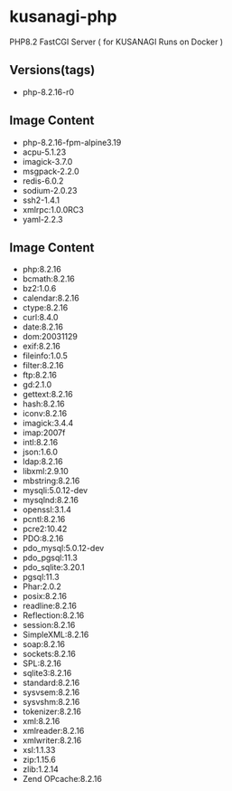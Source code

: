 # kusanagi-php
PHP8.2 FastCGI Server ( for KUSANAGI Runs on Docker )

## Versions(tags)
- php-8.2.16-r0

## Image Content
- php-8.2.16-fpm-alpine3.19
- acpu-5.1.23
- imagick-3.7.0
- msgpack-2.2.0
- redis-6.0.2
- sodium-2.0.23
- ssh2-1.4.1
- xmlrpc:1.0.0RC3
- yaml-2.2.3

## Image Content
- php:8.2.16
- bcmath:8.2.16
- bz2:1.0.6
- calendar:8.2.16
- ctype:8.2.16
- curl:8.4.0
- date:8.2.16
- dom:20031129
- exif:8.2.16
- fileinfo:1.0.5
- filter:8.2.16
- ftp:8.2.16
- gd:2.1.0
- gettext:8.2.16
- hash:8.2.16
- iconv:8.2.16
- imagick:3.4.4
- imap:2007f
- intl:8.2.16
- json:1.6.0
- ldap:8.2.16
- libxml:2.9.10
- mbstring:8.2.16
- mysqli:5.0.12-dev
- mysqlnd:8.2.16
- openssl:3.1.4
- pcntl:8.2.16
- pcre2:10.42
- PDO:8.2.16
- pdo_mysql:5.0.12-dev
- pdo_pgsql:11.3
- pdo_sqlite:3.20.1
- pgsql:11.3
- Phar:2.0.2
- posix:8.2.16
- readline:8.2.16
- Reflection:8.2.16
- session:8.2.16
- SimpleXML:8.2.16
- soap:8.2.16
- sockets:8.2.16
- SPL:8.2.16
- sqlite3:8.2.16
- standard:8.2.16
- sysvsem:8.2.16
- sysvshm:8.2.16
- tokenizer:8.2.16
- xml:8.2.16
- xmlreader:8.2.16
- xmlwriter:8.2.16
- xsl:1.1.33
- zip:1.15.6
- zlib:1.2.14
- Zend OPcache:8.2.16

